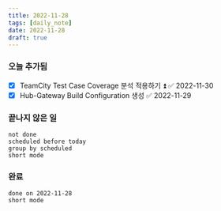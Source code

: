 ```yaml
---
title: 2022-11-28
tags: [daily_note]
date: 2022-11-28
draft: true
---
```


### 오늘 추가됨

- [x] TeamCity Test Case Coverage 분석 적용하기 ⏫ ✅ 2022-11-30
- [x] Hub-Gateway Build Configuration 생성 ✅ 2022-11-29

### 끝나지 않은 일

```tasks
not done
scheduled before today
group by scheduled
short mode
```

### 완료

```tasks
done on 2022-11-28
short mode
```
